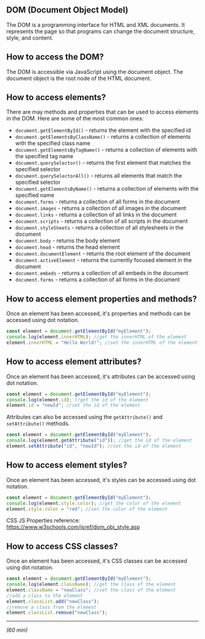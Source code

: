 ## DOM (Document Object Model)
The DOM is a programming interface for HTML and XML documents. It represents the page so that programs can change the document structure, style, and content. 

## How to access the DOM?
The DOM is accessible via JavaScript using the document object. The document object is the root node of the HTML document. 

## How to access elements?
There are may methods and properties that can be used to access elements in the DOM. Here are some of the most common ones:
* `document.getElementById()` - returns the element with the specified id
* `document.getElementsByClassName()` - returns a collection of elements with the specified class name
* `document.getElementsByTagName()` - returns a collection of elements with the specified tag name
* `document.querySelector()` - returns the first element that matches the specified selector
* `document.querySelectorAll()` - returns all elements that match the specified selector
* `document.getElementsByName()` - returns a collection of elements with the specified name
* `document.forms` - returns a collection of all forms in the document
* `document.images` - returns a collection of all images in the document
* `document.links` - returns a collection of all links in the document
* `document.scripts` - returns a collection of all scripts in the document
* `document.styleSheets` - returns a collection of all stylesheets in the document
* `document.body` - returns the body element
* `document.head` - returns the head element
* `document.documentElement` - returns the root element of the document
* `document.activeElement` - returns the currently focused element in the document
* `document.embeds` - returns a collection of all embeds in the document
* `document.forms` - returns a collection of all forms in the document

## How to access element properties and methods?
Once an element has been accessed, it's properties and methods can be accessed using dot notation. 
```javascript
const element = document.getElementById("myElement");
console.log(element.innerHTML); //get the innerHTML of the element
element.innerHTML = "Hello World!"; //set the innerHTML of the element
```

## How to access element attributes?
Once an element has been accessed, it's attributes can be accessed using dot notation. 
```javascript
const element = document.getElementById("myElement");
console.log(element.id); //get the id of the element
element.id = "newId"; //set the id of the element
```

Attributes can also be accessed using the `getAttribute()` and `setAttribute()` methods. 
```javascript
const element = document.getElementById("myElement");
console.log(element.getAttribute("id")); //get the id of the element
element.setAttribute("id", "newId"); //set the id of the element
```

## How to access element styles?
Once an element has been accessed, it's styles can be accessed using dot notation. 
```javascript
const element = document.getElementById("myElement");
console.log(element.style.color); //get the color of the element
element.style.color = "red"; //set the color of the element
```
CSS JS Properties reference: https://www.w3schools.com/jsref/dom_obj_style.asp

## How to access CSS classes?
Once an element has been accessed, it's CSS classes can be accessed using dot notation. 
```javascript
const element = document.getElementById("myElement");
console.log(element.className); //get the class of the element
element.className = "newClass"; //set the class of the element
//add a class to the element
element.classList.add("newClass");
//remove a class from the element
element.classList.remove("newClass");


```

***
*(60 min)*
